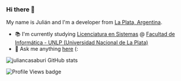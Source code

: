 ### Hi there 👋

My name is Julián and I'm a developer from [La Plata, Argentina](https://www.google.com/maps/place/La+Plata,+Buenos+Aires+Province/@-34.9205233,-57.9881898,13z/data=!3m1!4b1!4m5!3m4!1s0x95a2e62b1f0085a1:0xbcfc44f0547312e3!8m2!3d-34.9204948!4d-57.9535657).
- 📚 I'm currently studying [Licenciatura en Sistemas](https://www.info.unlp.edu.ar/carreras-gradoarticulo/plan-2015-licenciatura-en-sistema/) @ [Facultad de Informática - UNLP (Universidad Nacional de La Plata)](https://www.info.unlp.edu.ar/)
- 💬 Ask me anything [here](https://github.com/juliancasaburi/juliancasaburi/issues) (:

![juliancasaburi GitHub stats](https://github-readme-stats.vercel.app/api/?username=juliancasaburi&show_icons=true&include_all_commits=true&count_private=true&title_color=fff&icon_color=79ff97&text_color=9f9f9f&bg_color=151515)

![Profile Views badge](https://komarev.com/ghpvc/?username=juliancasaburi)

